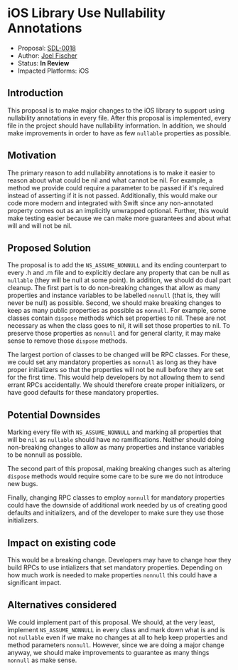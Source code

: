 # iOS Library Use Nullability Annotations
* Proposal: [SDL-0018](0018-ios-use-nullability-annotations.md)
* Author: [Joel Fischer](https://github.com/joeljfischer)
* Status: **In Review**
* Impacted Platforms: iOS

## Introduction
This proposal is to make major changes to the iOS library to support using nullability annotations in every file. After this proposal is implemented, every file in the project should have nullability information. In addition, we should make improvements in order to have as few `nullable` properties as possible.

## Motivation
The primary reason to add nullability annotations is to make it easier to reason about what could be nil and what cannot be nil. For example, a method we provide could require a parameter to be passed if it's required instead of asserting if it is not passed. Additionally, this would make our code more modern and integrated with Swift since any non-annotated property comes out as an implicitly unwrapped optional. Further, this would make testing easier because we can make more guarantees and about what will and will not be nil.

## Proposed Solution
The proposal is to add the `NS_ASSUME_NONNULL` and its ending counterpart to every .h and .m file and to explicitly declare any property that can be null as `nullable` (they will be null at some point). In addition, we should do dual part cleanup. The first part is to do non-breaking changes that allow as many properties and instance variables to be labelled `nonnull` (that is, they will never be null) as possible. Second, we should make breaking changes to keep as many public properties as possible as `nonnull`. For example, some classes contain `dispose` methods which set properties to nil. These are not necessary as when the class goes to nil, it will set those properties to nil. To preserve those properties as `nonnull` and for general clarity, it may make sense to remove those `dispose` methods.

The largest portion of classes to be changed will be RPC classes. For these, we could set any mandatory properties as `nonnull` as long as they have proper initializers so that the properties will not be null before they are set for the first time. This would help developers by not allowing them to send errant RPCs accidentally. We should therefore create proper initializers, or have good defaults for these mandatory properties.

## Potential Downsides
Marking every file with `NS_ASSUME_NONNULL` and marking all properties that will be `nil` as `nullable` should have no ramifications. Neither should doing non-breaking changes to allow as many properties and instance variables to be nonnull as possible.

The second part of this proposal, making breaking changes such as altering `dispose` methods would require some care to be sure we do not introduce new bugs.

Finally, changing RPC classes to employ `nonnull` for mandatory properties could have the downside of additional work needed by us of creating good defaults and initializers, and of the developer to make sure they use those initializers.

## Impact on existing code
This would be a breaking change. Developers may have to change how they build RPCs to use intializers that set mandatory properties. Depending on how much work is needed to make properties `nonnull` this could have a significant impact.

## Alternatives considered
We could implement part of this proposal. We should, at the very least, implement `NS_ASSUME_NONNULL` in every class and mark down what is and is not `nullable` even if we make no changes at all to help keep properties and method parameters `nonnull`. However, since we are doing a major change anyway, we should make improvements to guarantee as many things `nonnull` as make sense.
